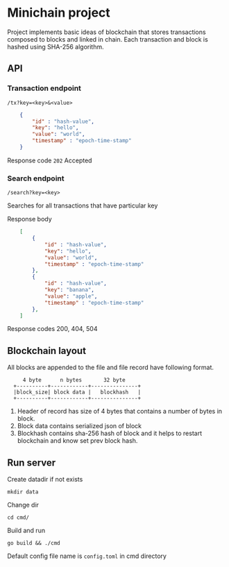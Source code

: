 # Minichain project

Project implements basic ideas of blockchain that
stores transactions composed to blocks and linked
in chain. Each transaction and block is hashed using
SHA-256 algorithm.

## API

### Transaction endpoint

`/tx?key=<key>&<value>`

```json
    {
        "id" : "hash-value",
        "key": "hello",
        "value": "world",
        "timestamp" : "epoch-time-stamp"
    }
```

Response code `202` Accepted

### Search endpoint

`/search?key=<key>`

Searches for all transactions that have particular key

Response body

```json
    [
        {
            "id" : "hash-value",
            "key": "hello",
            "value": "world",
            "timestamp" : "epoch-time-stamp"
        },
        {
            "id" : "hash-value",
            "key": "banana",
            "value": "apple",
            "timestamp" : "epoch-time-stamp"
        },
    ]
```

Response codes 200, 404, 504

## Blockchain layout

All blocks are appended to the file and file record
have following format.


```
     4 byte      n bytes       32 byte
  +----------+------------+---------------+
  |block_size| block data |   blockhash   |
  +----------+------------+---------------+
```

1. Header of record has size of 4 bytes that contains a number of
bytes in block.
2. Block data contains serialized json of block
3. Blockhash contains sha-256 hash of block and it helps
   to restart blockchain and know set prev block hash.

## Run server

Create datadir if not exists

`mkdir data`

Change dir

`cd cmd/`

Build and run

`go build && ./cmd`

Default config file name is `config.toml` in cmd directory
